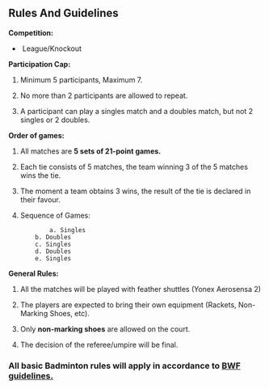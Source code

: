 ## **Rules And Guidelines**

**Competition:**

*    League/Knockout
 

**Participation Cap:**

1. Minimum 5 participants, Maximum 7.
   
2. No more than 2 participants are allowed to repeat.
   
3. A participant can play a singles match and a doubles match, but not 2 singles or 2 doubles. 

    
**Order of games:**

  1. All matches are **5 sets of 21-point games.**

  2. Each tie consists of 5 matches, the team winning 3 of the 5 matches wins the tie.
    
  3. The moment a team obtains 3 wins, the result of the tie is declared in their favour.
    
  4. Sequence of Games:
     
                 a. Singles
             b. Doubles
             c. Singles
             d. Doubles
             e. Singles


**General Rules:**

   1.  All the matches will be played with feather shuttles (Yonex Aerosensa 2)
    
   2. The players are expected to bring their own equipment (Rackets, Non-Marking Shoes, etc).
    
   3. Only **non-marking shoes** are allowed on the court. 
    
   4. The decision of the referee/umpire will be final.  


### **All basic Badminton rules will apply in accordance to** [**BWF guidelines.**](https://system.bwfbadminton.com/documents/folder_1_81/Regulations/Simplified-Rules/Simplified%20Rules%20of%20Badminton%20-%20Dec%202015.pdf)

